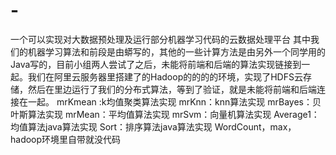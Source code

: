 # -
一个可以实现对大数据预处理及运行部分机器学习代码的云数据处理平台
其中我们的机器学习算法和前段是由蟒写的，其他的一些计算方法是由另外一个同学用的Java写的，目前小组两人尝试了之后，未能将前端和后端的算法实现链接到一起。我们在阿里云服务器里搭建了的Hadoop的的的的环境，实现了HDFS云存储，然后在里边运行了我们的分布式算法，等到了验证，就是未能将前端和后端连接在一起。
mrKmean :k均值聚类算法实现
mrKnn：knn算法实现
mrBayes：贝叶斯算法实现
mrMean：平均值算法实现
mrSvm：向量机算法实现
Average1：均值算法java算法实现
Sort：排序算法java算法实现
WordCount，max，hadoop环境里自带就没代码
